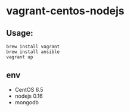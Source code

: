 vagrant-centos-nodejs
============

## Usage:

```
brew install vagrant
brew install ansible
vagrant up
```

## env

- CentOS 6.5
- nodejs 0.16
- mongodb
